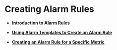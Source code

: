 # Creating Alarm Rules<a name="EN-US_TOPIC_0145268515"></a>

-   **[Introduction to Alarm Rules](introduction-to-alarm-rules.md)**  

-   **[Using Alarm Templates to Create an Alarm Rule](using-alarm-templates-to-create-an-alarm-rule.md)**  

-   **[Creating an Alarm Rule for a Specific Metric](creating-an-alarm-rule-for-a-specific-metric.md)**  


